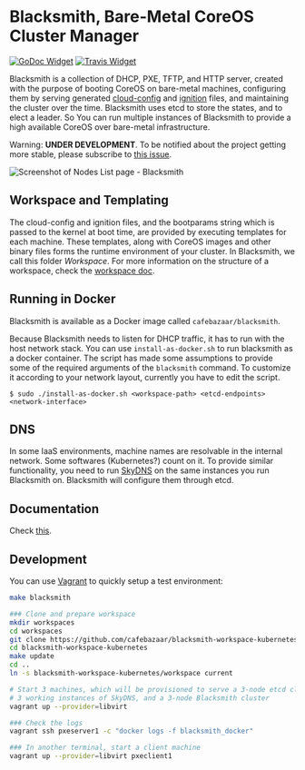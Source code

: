 # Blacksmith, Bare-Metal CoreOS Cluster Manager

[![GoDoc Widget]][GoDoc] [![Travis Widget]][Travis]

[GoDoc]: https://godoc.org/github.com/cafebazaar/blacksmith
[GoDoc Widget]: https://godoc.org/github.com/cafebazaar/blacksmith?status.png
[Travis]: https://travis-ci.org/cafebazaar/blacksmith
[Travis Widget]: https://travis-ci.org/cafebazaar/blacksmith.svg?branch=master

Blacksmith is a collection of DHCP, PXE, TFTP, and HTTP server,
created with the purpose of booting CoreOS on bare-metal machines,
configuring them by serving generated [cloud-config] and [ignition] files, and
maintaining the cluster over the time.
Blacksmith uses etcd to store the states, and to elect a leader. So You can run
multiple instances of Blacksmith to provide a high available CoreOS over bare-metal
infrastructure.

Warning: **UNDER DEVELOPMENT**. To be notified about the project getting more stable,
please subscribe to [this issue](https://github.com/cafebazaar/blacksmith/issues/5).

![Screenshot of Nodes List page - Blacksmith][screenshot]

[cloud-config]: https://github.com/coreos/coreos-cloudinit
[ignition]: https://github.com/coreos/ignition
[screenshot]: https://github.com/cafebazaar/blacksmith/raw/master/docs/NodesList.png "Nodes List - Blacksmith"

## Workspace and Templating

The cloud-config and ignition files, and the bootparams string which is passed
to the kernel at boot time, are provided by executing templates for each machine.
These templates, along with CoreOS images and other binary files forms the
runtime environment of your cluster. In Blacksmith, we call this folder *Workspace*.
For more information on the structure of a workspace, check the [workspace doc].

[workspace doc]: docs/Workspace.md

## Running in Docker

Blacksmith is available as a Docker image called `cafebazaar/blacksmith`.

Because Blacksmith needs to listen for DHCP traffic, it has to run with
the host network stack. You can use `install-as-docker.sh` to run
blacksmith as a docker container. The script has made some assumptions to
provide some of the required arguments of the `blacksmith` command.
To customize it according to your network layout, currently you have to edit
the script.

```shell
$ sudo ./install-as-docker.sh <workspace-path> <etcd-endpoints> <network-interface>
```

## DNS
In some IaaS environments, machine names are resolvable in the internal network.
Some softwares (Kubernetes?) count on it. To provide similar functionality, you
need to run [SkyDNS] on the same instances you run Blacksmith on. Blacksmith will
configure them through etcd.

[SkyDNS]: https://github.com/skynetservices/skydns

## Documentation
Check [this](docs/README.md).

## Development

You can use [Vagrant](https://www.vagrantup.com/) to quickly setup a test environment:

```bash
make blacksmith

### Clone and prepare workspace
mkdir workspaces
cd workspaces
git clone https://github.com/cafebazaar/blacksmith-workspace-kubernetes.git
cd blacksmith-workspace-kubernetes
make update
cd ..
ln -s blacksmith-workspace-kubernetes/workspace current

# Start 3 machines, which will be provisioned to serve a 3-node etcd cluster,
# 3 working instances of SkyDNS, and a 3-node Blacksmith cluster
vagrant up --provider=libvirt

### Check the logs
vagrant ssh pxeserver1 -c "docker logs -f blacksmith_docker"

### In another terminal, start a client machine
vagrant up --provider=libvirt pxeclient1
```
